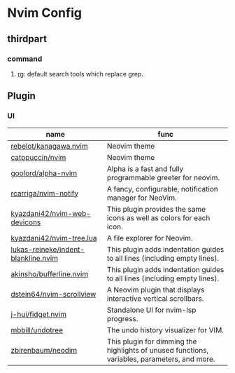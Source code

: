 # Nvim Config

## thirdpart

### command

1. [rg](https://github.com/BurntSushi/ripgrep): default search tools which replace grep.

## Plugin

### UI

| name| func |
|----| ----|
| [rebelot/kanagawa.nvim](https://github.com/rebelot/kanagawa.nvim) | Neovim theme |
| [catppuccin/nvim](https://github.com/catppuccin/nvim) | Neovim theme |
| [goolord/alpha-nvim](https://github.com/goolord/alpha-nvim) | Alpha is a fast and fully programmable greeter for neovim. |
| [rcarriga/nvim-notify](https://github.com/rcarriga/nvim-notify) | A fancy, configurable, notification manager for NeoVim. |
| [kyazdani42/nvim-web-devicons](https://github.com/nvim-tree/nvim-web-devicons) | This plugin provides the same icons as well as colors for each icon. |
| [kyazdani42/nvim-tree.lua](https://github.com/kyazdani42/nvim-tree.lua) | A file explorer for Neovim. |
| [lukas-reineke/indent-blankline.nvim](https://github.com/lukas-reineke/indent-blankline.nvim) | This plugin adds indentation guides to all lines (including empty lines). |
| [akinsho/bufferline.nvim](https://github.com/akinsho/bufferline.nvim) | This plugin adds indentation guides to all lines (including empty lines). |
| [dstein64/nvim-scrollview](https://github.com/dstein64/nvim-scrollview) | A Neovim plugin that displays interactive vertical scrollbars. |
| [j-hui/fidget.nvim](https://github.com/j-hui/fidget.nvim) | Standalone UI for nvim-lsp progress. |
| [mbbill/undotree](https://github.com/mbbill/undotree) | The undo history visualizer for VIM. |
| [zbirenbaum/neodim](https://github.com/zbirenbaum/neodim) | This plugin for dimming the highlights of unused functions, variables, parameters, and more. |
